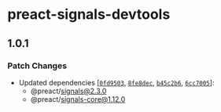 # preact-signals-devtools

## 1.0.1

### Patch Changes

- Updated dependencies [[`0fd9503`](https://github.com/preactjs/signals/commit/0fd9503a53ad6836ac445d7d384b8f153b93a158), [`8fe8dec`](https://github.com/preactjs/signals/commit/8fe8decd9b5c6c4fd5b357730838eda030c25ae2), [`b45c2b6`](https://github.com/preactjs/signals/commit/b45c2b6e7e0c852a2df4ff7dd541864b4dd5c663), [`6cc7005`](https://github.com/preactjs/signals/commit/6cc700595278d241f276c40dd0ecf162c9e432d8)]:
  - @preact/signals@2.3.0
  - @preact/signals-core@1.12.0
